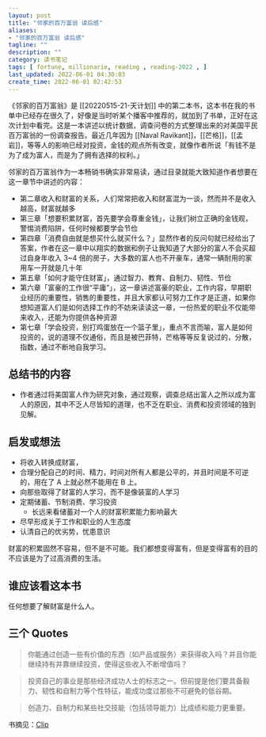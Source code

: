 ```yaml
---
layout: post
title: "邻家的百万富翁 读后感"
aliases:
- "邻家的百万富翁 读后感"
tagline: ""
description: ""
category: 读书笔记
tags: [ fortune, millionarie, reading , reading-2022 , ]
last_updated: 2022-06-01 04:30:03
create_time: 2022-06-01 02:42:53
---
```


《邻家的百万富翁》是 [[20220515-21-天计划]] 中的第二本书，这本书在我的书单中已经存在很久了，好像是当时听某个播客中推荐的，就加到了书单，正好在这次计划中看完。这是一本讲述以统计数据，调查问卷的方式整理出来的对美国平民百万富翁的一份调查报告。最近几年因为 [[Naval Ravikant]]，[[芒格]]，[[孟岩]]，等等人的影响已经对投资，金钱的观点所有改变，就像作者所说「有钱不是为了成为富人，而是为了拥有选择的权利。」

邻家的百万富翁作为一本畅销书确实非常易读，通过目录就能大致知道作者想要在这一章节中讲述的内容：

- 第二章收入和财富的关系，人们常常把收入和财富混为一谈，然而并不是收入越高，财富就越多
- 第三章「想要积累财富，首先要学会尊重金钱」，让我们树立正确的金钱观，警惕消费陷阱，任何时候都要学会节俭
- 第四章「消费自由就是想买什么就买什么？」显然作者的反问句就已经给出了答案，作者在这一章中以翔实的数据和例子让我知道了大部分的富人不会买超过自身年收入 3~4 倍的房子，大多数的富人也不开豪车，通常一辆耐用的家用车一开就是几十年
- 第五章「如何才能守住财富」，通过智力、教育、自制力、韧性、节俭
- 第六章「富豪的工作很“平庸”」，这一章讲述富豪的职业，工作内容，早期职业经历的重要性，销售的重要性，并且大家都认可努力工作才是正道，如果你想知道富人们是如何选择工作的不妨来读读这一章，一份热爱的职业不仅能带来收入，还能为你提供各种资源
- 第七章「学会投资，别打鸡蛋放在一个篮子里」，重点不言而喻，富人是如何投资的，说的道理不仅通俗，而且是被巴菲特，芒格等等反复说过的，分散，指数，通过不断地自我学习。

## 总结书的内容

- 作者通过将美国富人作为研究对象，通过观察，调查总结出富人之所以成为富人的原因，其中不乏人尽皆知的道理，也不乏在职业、消费和投资领域的独到见解。

## 启发或想法

- 将收入转换成财富，
- 合理分配自己的时间、精力，时间对所有人都是公平的，并且时间是不可逆的，用在了 A 上就必然不能用在 B 上。
- 向那些取得了财富的人学习，而不是像装富的人学习
- 定期储蓄、节制消费、学习投资
    - 长远来看储蓄对一个人的财富积累能力影响最大
- 尽早形成关于工作和职业的人生态度
- 认清自己的优劣势，忧患意识

财富的积累固然不容易，但不是不可能。我们都想变得富有，但是变得富有的目的不应该是为了过高消费的生活。

## 谁应该看这本书
任何想要了解财富是什么人。

## 三个 Quotes

> 你能通过创造一些有价值的东西（如产品或服务）来获得收入吗？并且你能继续持有并靠继续投资，使得这些收入不断增值吗？

> 投资自己的事业是那些经济成功人士的标志之一。但前提是他们要具备毅力、韧性和自制力等个性特征，能成功度过那些不可避免的低谷期。

> 创造力、自制力和某些社交技能（包括领导能力）比成绩和能力更重要。


书摘见：[Clip](https://clip.einverne.info/kindle/%E8%B4%A2%E5%AF%8C%E8%87%AA%E7%94%B1%E3%80%90%E6%A8%8A%E7%99%BB%E8%AF%BB%E4%B9%A6%E9%87%8D%E6%8E%A8%E3%80%8A%E5%AF%8C%E7%88%B8%E7%88%B8%E7%A9%B7%E7%88%B8%E7%88%B8%E3%80%8B%E4%BD%9C%E8%80%85%E5%8A%9B%E8%8D%90%E3%80%8A%E9%82%BB%E5%AE%B6%E7%9A%84%E7%99%BE%E4%B8%87%E5%AF%8C%E7%BF%81%E3%80%8B%E5%8D%87%E7%BA%A7%E7%89%88%EF%BC%8C%E5%85%A8%E7%90%83%E9%94%80%E9%87%8F.html)
